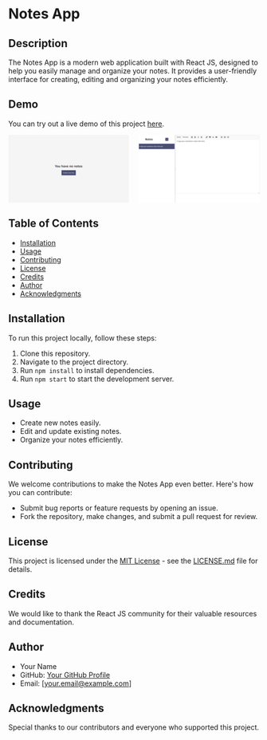# Notes App

## Description

The Notes App is a modern web application built with React JS, designed to help you easily manage and organize your notes. It provides a user-friendly interface for creating, editing and organizing your notes efficiently.

## Demo

You can try out a live demo of this project [here](https://notes-by-vishu.netlify.app/).
<div style="display: flex; justify-content: space-between; align-items: center;">
    <img src="https://raw.githubusercontent.com/Vishu-221b/Note-Maker/main/Screenshot%20(350).png" style="width: 48%; max-height: 225px;" alt="Notes App">
    <img src="https://raw.githubusercontent.com/Vishu-221b/Note-Maker/main/Screenshot%20(351).png" style="width: 48%; max-height: 225px;" alt="Notes App">
</div>


## Table of Contents

- [Installation](#installation)
- [Usage](#usage)
- [Contributing](#contributing)
- [License](#license)
- [Credits](#credits)
- [Author](#author)
- [Acknowledgments](#acknowledgments)

## Installation

To run this project locally, follow these steps:

1. Clone this repository.
2. Navigate to the project directory.
3. Run `npm install` to install dependencies.
4. Run `npm start` to start the development server.

## Usage

- Create new notes easily.
- Edit and update existing notes.
- Organize your notes efficiently.

## Contributing

We welcome contributions to make the Notes App even better. Here's how you can contribute:

- Submit bug reports or feature requests by opening an issue.
- Fork the repository, make changes, and submit a pull request for review.

## License

This project is licensed under the [MIT License](LICENSE.md) - see the [LICENSE.md](LICENSE.md) file for details.

## Credits

We would like to thank the React JS community for their valuable resources and documentation.

## Author

- Your Name
- GitHub: [Your GitHub Profile](https://github.com/your-github-profile)
- Email: [your.email@example.com]

## Acknowledgments

Special thanks to our contributors and everyone who supported this project.

